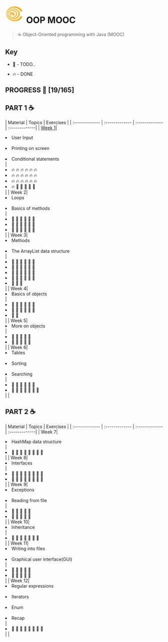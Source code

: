 # ![Mooc-logo](./mooc-logo.png) OOP MOOC
> ☕ Object-Oriented programming with Java (MOOC)

## Key

* 🚧 - TODO..

* 🔥 - DONE

## PROGRESS 🚀 [19/165]

## PART 1 :coffee:
|  Material  |  Topics  |   Exercises    |
| :------------- | :------------- | :------------- | :-------------|
| [Week 1](https://github.com/ragmha/oop-mooc/tree/master/challenges/Week1)|<li>User Input</li><br><li>Printing on screen</li><br><li>Conditional statements</li> | <li>🔥 🔥 🔥 🔥 🔥 🔥 </li><li>🔥 🔥 🔥 🔥 🔥 🔥 </li> <li>🔥 🔥 🔥 🔥 🔥 🔥 </li><li>🔥 🚧 🚧 🚧 🚧 🚧</li>|
| Week 2|<li>Loops</li><br><li>Basics of methods</li> |<li>🚧 🚧 🚧 🚧 🚧 🚧 </li> <li>🚧 🚧 🚧 🚧 🚧 🚧 </li> <li>🚧 🚧 🚧 🚧 🚧 🚧 </li> |
| Week 3|<li>Methods</li><br><li>The ArrayList data structure</li>|<li>🚧 🚧 🚧 🚧 🚧 🚧 </li> <li>🚧 🚧 🚧 🚧 🚧 🚧 </li> <li>🚧 🚧 🚧 🚧 🚧 🚧 </li> <li>🚧 🚧 🚧 🚧 🚧 🚧 </li><li>🚧 🚧 🚧  </li> |
| Week 4|<li>Basics of objects</li> |<li>🚧 🚧 🚧 🚧 🚧 🚧 </li><li>🚧 🚧 🚧 🚧 🚧 🚧 </li><li>🚧 🚧 </li> |
| Week 5|<li>More on objects</li> |<li>🚧 🚧 🚧 🚧 🚧</li><li>🚧 🚧 🚧 🚧 🚧</li> |
| Week 6|<li>Tables</li><br><li>Sorting</li><br><li>Searching</li> | <li>🚧 🚧 🚧 🚧 🚧 🚧 </li><li>🚧 🚧 🚧 🚧 🚧 🚧 🚧</li>| |

## PART 2 :coffee:
|  Material  |  Topics  |   Exercises    |
| :------------- | :------------- | :------------- | :-------------|
| Week 7|<li>HashMap data structure</li> |<li>🚧 🚧 🚧 🚧 🚧 🚧 🚧 🚧</li> |
| Week 8|<li>Interfaces</li> |<li>🚧 🚧 🚧 🚧 🚧 🚧 🚧 🚧</li><li>🚧 🚧 🚧 🚧 🚧 🚧 🚧 🚧</li>|
| Week 9|<li>Exceptions</li><br><li>Reading from file</li> |<li>🚧 🚧 🚧 🚧 🚧</li><li>🚧 🚧 🚧 🚧 🚧 </li> |
| Week 10|<li>Inheritance</li> |<li>🚧 🚧 🚧 🚧 🚧 🚧 🚧</li> |
| Week 11|<li>Writing into files</li><br><li>Graphical user interface(GUI)</li> |<li>🚧 🚧 🚧 🚧 🚧</li><li>🚧 🚧 🚧 🚧 🚧 </li> |
| Week 12|<li>Regular expressions</li><br><li>Iterators</li><br><li>Enum</li><br><li>Recap</li>|<li>🚧 🚧 🚧 🚧 🚧 🚧 🚧 🚧</li>| |
